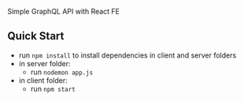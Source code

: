Simple GraphQL API with React FE
## Quick Start
- run `npm install` to install dependencies in client and server folders
- in server folder:
   - run `nodemon app.js`
- in client folder:
   - run `npm start`
